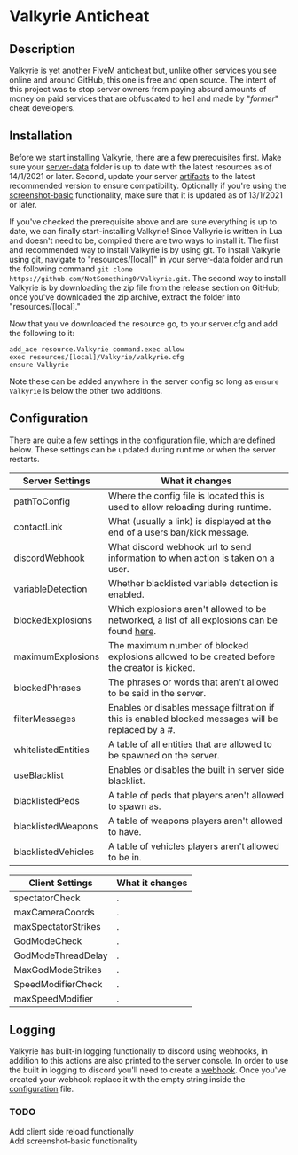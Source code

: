 # Valkyrie Anticheat

## Description

Valkyrie is yet another FiveM anticheat but, unlike other services you see online and around GitHub, this one is free and open source. The intent of this project was to stop server owners from paying absurd amounts of money on paid services that are obfuscated to hell and made by "*former*" cheat developers.

## Installation

Before we start installing Valkyrie, there are a few prerequisites first. Make sure your [server-data](https://github.com/citizenfx/cfx-server-data) folder is up to date with the latest resources as of 14/1/2021 or later. Second, update your server [artifacts](https://runtime.fivem.net/artifacts/fivem/) to the latest recommended version to ensure compatibility. Optionally if you're using the [screenshot-basic](https://github.com/citizenfx/screenshot-basic) functionality, make sure that it is updated as of 13/1/2021 or later.

If you've checked the prerequisite above and are sure everything is up to date, we can finally start-installing Valkyrie! Since Valkyrie is written in Lua and doesn't need to be, compiled there are two ways to install it. The first and recommended way to install Valkyrie is by using git. To install Valkyrie using git, navigate to "resources/[local]" in your server-data folder and run the following command `git clone https://github.com/NotSomething0/Valkyrie.git`.
The second way to install Valkyrie is by downloading the zip file from the release section on GitHub; once you've downloaded the zip archive, extract the folder into "resources/[local]."

Now that you've downloaded the resource go, to your server.cfg and add the following to it:
```
add_ace resource.Valkyrie command.exec allow
exec resources/[local]/Valkyrie/valkyrie.cfg
ensure Valkyrie
```
Note these can be added anywhere in the server config so long as `ensure Valkyrie` is below the other two additions.

## Configuration

There are quite a few settings in the [configuration](valkyrie.cfg) file, which are defined below. These settings can be updated during runtime or when the server restarts.

| Server Settings     | What it changes                                                                                         |
|---------------------|---------------------------------------------------------------------------------------------------------|
| pathToConfig        | Where the config file is located this is used to allow reloading during runtime.                        |
| contactLink         | What (usually a link) is displayed at the end of a users ban/kick message.                              |
| discordWebhook      | What discord webhook url to send information to when action is taken on a user.                         |
| variableDetection   | Whether blacklisted variable detection is enabled.                                                      |
| blockedExplosions   | Which explosions aren't allowed to be networked, a list of all explosions can be found [here](https://github.com/citizenfx/fivem/blob/b58143c81337a41ff0427fe4fe46697edcab6d46/code/client/clrcore/External/World.cs#L242).           |
| maximumExplosions   | The maximum number of blocked explosions allowed to be created before the creator is kicked.            |
| blockedPhrases      | The phrases or words that aren't allowed to be said in the server.                                      |
| filterMessages      | Enables or disables message filtration if this is enabled blocked messages will be replaced by a #.     |
| whitelistedEntities | A table of all entities that are allowed to be spawned on the server.                                   |
| useBlacklist        | Enables or disables the built in server side blacklist.                                                 |
| blacklistedPeds     | A table of peds that players aren't allowed to spawn as.                                                |
| blacklistedWeapons  | A table of weapons players aren't allowed to have.                                                      |
| blacklistedVehicles | A table of vehicles players aren't allowed to be in.                                                    |

| Client Settings     | What it changes                          |
|---------------------|------------------------------------------|
| spectatorCheck      | . |
| maxCameraCoords     | . |
| maxSpectatorStrikes | . |
| GodModeCheck        | . |
| GodModeThreadDelay  | . |
| MaxGodModeStrikes   | . |
| SpeedModifierCheck  | . |
| maxSpeedModifier    | . |

## Logging

Valkyrie has built-in logging functionally to discord using webhooks, in addition to this actions are also printed to the server console. In order to use the built in logging to discord you'll need to create a [webhook](https://support.discord.com/hc/en-us/articles/228383668-Intro-to-Webhooks'). Once you've created your webhook replace it with the empty string inside the [configuration](valkyrie.cfg) file.

### TODO

Add client side reload functionally\
Add screenshot-basic functionality
